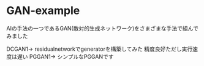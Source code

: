 # GAN-example
AIの手法の一つであるGAN(敵対的生成ネットワーク)をさまざまな手法で組んでみました

DCGAN1→ residualnetworkでgeneratorを構築してみた
精度良好ただし実行速度は遅い
PGGAN1→ シンプルなPGGANです

